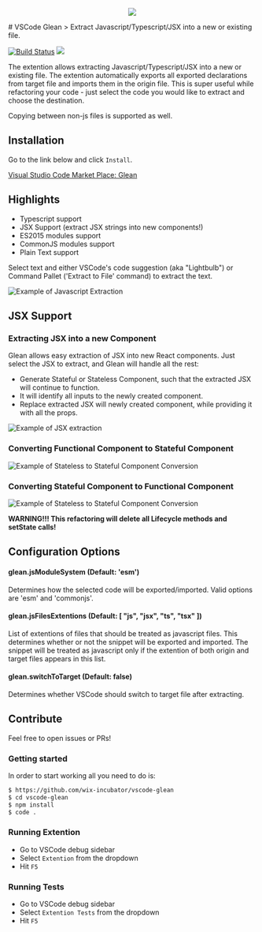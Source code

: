<p align="center">
  <img src="https://github.com/wix-incubator/vscode-glean/blob/master/assets/github_logo.png?raw=true">
</p>
# VSCode Glean
> Extract Javascript/Typescript/JSX into a new or existing file.


[![Build Status](https://travis-ci.org/wix-incubator/vscode-glean.svg?branch=master)](https://travis-ci.org/wix-incubator/vscode-glean)
[![](https://vsmarketplacebadge.apphb.com/version/wix.glean.svg)](https://marketplace.visualstudio.com/items?itemName=wix.glean)

The extention allows extracting Javascript/Typescript/JSX into a new or existing file.
The extention automatically exports all exported declarations from target file and imports them in the origin file.
This is super useful while refactoring your code - just select the code you would like to extract and choose the destination.

Copying between non-js files is supported as well.

## Installation

Go to the link below and click `Install`.

[Visual Studio Code Market Place: Glean](https://marketplace.visualstudio.com/items?itemName=wix.glean)


## Highlights
- Typescript support
- JSX Support (extract JSX strings into new components!)
- ES2015 modules support
- CommonJS modules support
- Plain Text support

Select text and  either VSCode's code suggestion (aka "Lightbulb") or Command Pallet ('Extract to File' command) to extract the text.


![Example of Javascript Extraction](https://media.giphy.com/media/5QI4abbeZqWpWN0nP8/giphy.gif)


## JSX Support
### Extracting JSX into a new Component
Glean allows easy extraction of JSX into new React components. Just select the JSX to extract, and Glean will handle all the rest:

- Generate Stateful or Stateless Component, such that the extracted JSX will continue to function.
- It will identify all inputs to the newly created component.
- Replace extracted JSX will newly created component, while providing it with all the props.

![Example of JSX extraction](https://media.giphy.com/media/22Q7TtNqCIqM7j8Ph6/giphy.gif)

### Converting Functional Component to Stateful Component

![Example of Stateless to Stateful Component Conversion](https://media.giphy.com/media/fipQDtl5shXdzxqPjB/giphy.gif)


### Converting Stateful Component to Functional Component

![Example of Stateless to Stateful Component Conversion](https://media.giphy.com/media/BHuT6tJuJGqldCTFGe/giphy.gif)

**WARNING!!! This refactoring will delete all Lifecycle methods and setState calls!**

## Configuration Options
#### glean.jsModuleSystem (Default: 'esm')
Determines how the selected code will be exported/imported. Valid options are 'esm' and 'commonjs'.

#### glean.jsFilesExtentions (Default: [ "js", "jsx", "ts", "tsx" ])
List of extentions of files that should be treated as javascript files. This determines whether or not the snippet will be exported and imported. The snippet will be treated as javascript only if the extention of both origin and target files appears in this list.

#### glean.switchToTarget (Default: false)
Determines whether VSCode should switch to target file after extracting.


## Contribute

Feel free to open issues or PRs!

### Getting started

In order to start working all you need to do is:
```sh
$ https://github.com/wix-incubator/vscode-glean
$ cd vscode-glean
$ npm install
$ code .
```

### Running Extention
* Go to VSCode debug sidebar
* Select `Extention` from the dropdown
* Hit `F5`

### Running Tests
* Go to VSCode debug sidebar
* Select `Extention Tests` from the dropdown
* Hit `F5`

